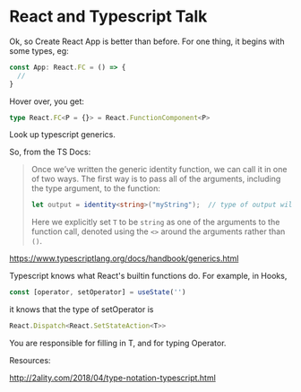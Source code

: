 # React and Typescript Talk

Ok, so Create React App is better than before. For one thing, it begins with some types, eg:

```typescript
const App: React.FC = () => {
  //
}
```

Hover over, you get:

```typescript
type React.FC<P = {}> = React.FunctionComponent<P>
```

Look up typescript generics.

So, from the TS Docs:

> Once we’ve written the generic identity function, we can call it in one of two ways. The first way is to pass all of the arguments, including the type argument, to the function:
>
> ```ts
> let output = identity<string>("myString");  // type of output will be 'string'
> ```
>
> Here we explicitly set `T` to be `string` as one of the arguments to the function call, denoted using the `<>` around the arguments rather than `()`.

<https://www.typescriptlang.org/docs/handbook/generics.html>



Typescript knows what React's builtin functions do. For example, in Hooks, 

```typescript
const [operator, setOperator] = useState('')
```

it knows that the type of setOperator is

```typescript
React.Dispatch<React.SetStateAction<T>>
```

You are responsible for filling in T, and for typing Operator.





Resources:

<http://2ality.com/2018/04/type-notation-typescript.html>